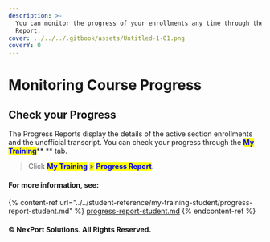```yaml
---
description: >-
  You can monitor the progress of your enrollments any time through the Progress
  Report.
cover: ../../../.gitbook/assets/Untitled-1-01.png
coverY: 0
---
```


# Monitoring Course Progress

## Check your Progress

The Progress Reports display the details of the active section enrollments and the unofficial transcript. You can check your progress through the <mark style="color:blue;">**My Training**</mark>** ** tab.

> Click <mark style="color:blue;">**My Training**</mark> <mark style="color:blue;"></mark><mark style="color:blue;">></mark> <mark style="color:blue;"></mark><mark style="color:blue;">**Progress Report**</mark>.

#### For more information, see:&#x20;

{% content-ref url="../../student-reference/my-training-student/progress-report-student.md" %}
[progress-report-student.md](../../student-reference/my-training-student/progress-report-student.md)
{% endcontent-ref %}

#### © NexPort Solutions. All Rights Reserved.
